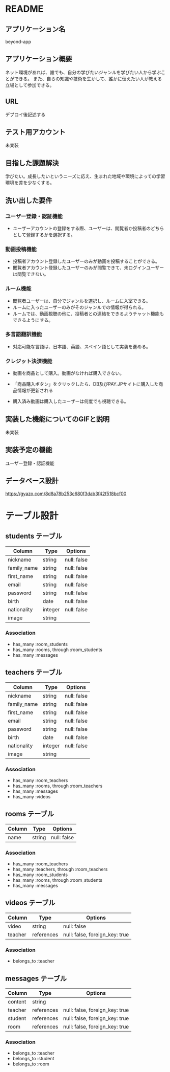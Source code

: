 # README

## アプリケーション名
beyond-app

## アプリケーション概要
ネット環境があれば、誰でも、自分の学びたいジャンルを学びたい人から学ぶことができる。
また、自らの知識や技術を生かして、誰かに伝えたい人が教える立場として参加できる。

## URL
デプロイ後記述する

## テスト用アカウント
未実装

## 目指した課題解決
学びたい。成長したいというニーズに応え、生まれた地域や環境によっての学習環境を差を少なくする。

## 洗い出した要件

### ユーザー登録・認証機能
- ユーザーアカウントの登録をする際、ユーザーは、閲覧者か投稿者のどちらとして登録するかを選択する。

### 動画投稿機能
- 投稿者アカウント登録したユーザーのみが動画を投稿することができる。
- 閲覧者アカウント登録したユーザーのみが閲覧できて、未ログインユーザーは閲覧できない。

### ルーム機能
- 閲覧者ユーザーは、自分でジャンルを選択し、ルームに入室できる。
- ルームに入ったユーザーのみがそのジャンルでの情報が得られる。
- ルームでは、動画視聴の他に、投稿者との連絡をできるようチャット機能もできるようにする。

### 多言語翻訳機能
- 対応可能な言語は、日本語、英語、スペイン語として実装を進める。

### クレジット決済機能
- 動画を商品として購入。動画がなければ購入できない。

- 「商品購入ボタン」をクリックしたら、DB及びPAY.JPサイトに購入した商品情報が更新される

- 購入済み動画は購入したユーザーは何度でも視聴できる。

## 実装した機能についてのGIFと説明
未実装

## 実装予定の機能
ユーザー登録・認証機能

## データベース設計
https://gyazo.com/8d8a78b253c680f3dab3f42f518bcf00

# テーブル設計

## students テーブル

| Column       | Type    | Options     |
| ------------ | ------- | ----------- |
| nickname     | string  | null: false |
| family_name  | string  | null: false |
| first_name   | string  | null: false |
| email        | string  | null: false |
| password     | string  | null: false |
| birth        | date    | null: false |
| nationality  | integer | null: false |
| image        | string  |             |

### Association 

- has_many :room_students
- has_many :rooms, through :room_students
- has_many :messages

## teachers テーブル

| Column       | Type    | Options     |
| ------------ | ------- | ----------- |
| nickname     | string  | null: false |
| family_name  | string  | null: false |
| first_name   | string  | null: false |
| email        | string  | null: false |
| password     | string  | null: false |
| birth        | date    | null: false |
| nationality  | integer | null: false |
| image        | string  |             |

### Association

- has_many :room_teachers
- has_many :rooms, through :room_teachers
- has_many :messages
- has_many :videos

## rooms テーブル

| Column       | Type    | Options     |
| ------------ | ------- | ----------- |
| name         | string  | null: false |

### Association

- has_many :room_teachers
- has_many :teachers, through :room_teachers
- has_many :room_students
- has_many :rooms, through :room_students
- has_many :messages

## videos テーブル

| Column       | Type       | Options                        |
| ------------ | ---------- | ------------------------------ |
| video        | string     | null: false                    |
| teacher      | references | null: false, foreign_key: true |

### Association

- belongs_to :teacher

## messages テーブル

| Column  | Type       | Options                        |
| ------- | ---------- | ------------------------------ |
| content | string     |                                |
| teacher | references | null: false, foreign_key: true |
| student | references | null: false, foreign_key: true |
| room    | references | null: false, foreign_key: true |

### Association

- belongs_to :teacher
- belongs_to :student
- belongs_to :room



